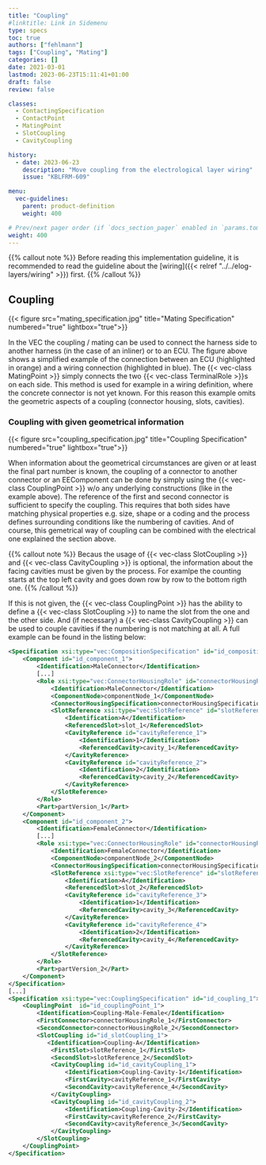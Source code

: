 ```yaml
---
title: "Coupling"
#linktitle: Link in Sidemenu
type: specs
toc: true
authors: ["fehlmann"]
tags: ["Coupling", "Mating"]
categories: []
date: 2021-03-01
lastmod: 2023-06-23T15:11:41+01:00
draft: false
review: false

classes:
  - ContactingSpecification
  - ContactPoint
  - MatingPoint
  - SlotCoupling
  - CavityCoupling

history:
  - date: 2023-06-23
    description: "Move coupling from the electrological layer wiring"
    issue: "KBLFRM-609"

menu:
  vec-guidelines:
    parent: product-definition
    weight: 400

# Prev/next pager order (if `docs_section_pager` enabled in `params.toml`)
weight: 400
---
```

{{% callout note %}}
Before reading this implementation guideline, it is recommended to read the guideline about the [wiring]({{< relref "../../elog-layers/wiring" >}}) first.
{{% /callout %}}

## Coupling

{{< figure src="mating_specification.jpg" title="Mating Specification" numbered="true" lightbox="true">}}

In the VEC the coupling / mating can be used to connect the harness side to another harness (in the case of an inliner) or to an ECU. The figure above shows a simplified example of the connection between an ECU (highlighted in orange) and a wiring connection (highlighted in blue). The {{< vec-class MatingPoint >}} simply connects the two {{< vec-class TerminalRole >}}s on each side. This method is used for example in a wiring definition, where the concrete connector is not yet known. For this reason this example omits the geometric aspects of a coupling (connector housing, slots, cavities).


### Coupling with given geometrical information

{{< figure src="coupling_specification.jpg" title="Coupling Specification" numbered="true" lightbox="true">}}

When information about the geometrical circumstances are given or at least the final part number is known, the coupling of a connector to another connector or an EEComponent can be done by simply using the {{< vec-class CouplingPoint >}} w/o any underlying constructions (like in the example above). The reference of the first and second connector is sufficient to specify the coupling. This requires that both sides have matching physical properties e.g. size, shape or a coding and the process defines surrounding conditions like the numbering of cavities. And of course, this gemetrical way of coupling can be combined with the electrical one explained the section above.

{{% callout note %}}
Becaus the usage of {{< vec-class SlotCoupling >}} and {{< vec-class CavityCoupling >}} is optional, the information about the facing cavities must be given by the process. For examlpe the counting starts at the top left cavity and goes down row by row to the bottom rigth one.
{{% /callout %}}

If this is not given, the {{< vec-class CouplingPoint >}} has the ability to define a {{< vec-class SlotCoupling >}} to name the slot from the one and the other side. And (if necessary) a {{< vec-class CavityCoupling >}} can be used to couple cavities if the numbering is not matching at all. A full example can be found in the listing below:

```xml
<Specification xsi:type="vec:CompositionSpecification" id="id_composition_1">
    <Component id="id_component_1">
        <Identification>MaleConnector</Identification>
        [...] 
        <Role xsi:type="vec:ConnectorHousingRole" id="connectorHousingRole_1">
            <Identification>MaleConnector</Identification>
            <ComponentNode>componentNode_1</ComponentNode>
            <ConnectorHousingSpecification>connectorHousingSpecification_1</ConnectorHousingSpecification>
            <SlotReference xsi:type="vec:SlotReference" id="slotReference_1">
                <Identification>A</Identification>
                <ReferencedSlot>slot_1</ReferencedSlot>
                <CavityReference id="cavityReference_1">
                    <Identification>1</Identification>
                    <ReferencedCavity>cavity_1</ReferencedCavity>
                </CavityReference>
                <CavityReference id="cavityReference_2">
                    <Identification>2</Identification>
                    <ReferencedCavity>cavity_2</ReferencedCavity>
                </CavityReference>
            </SlotReference>
        </Role>
        <Part>partVersion_1</Part>
    </Component>
    <Component id="id_component_2">
        <Identification>FemaleConnector</Identification>
        [...] 
        <Role xsi:type="vec:ConnectorHousingRole" id="connectorHousingRole_2">
            <Identification>FemaleConnector</Identification>
            <ComponentNode>componentNode_2</ComponentNode>
            <ConnectorHousingSpecification>connectorHousingSpecification_2</ConnectorHousingSpecification>
            <SlotReference xsi:type="vec:SlotReference" id="slotReference_2">
                <Identification>A</Identification>
                <ReferencedSlot>slot_2</ReferencedSlot>
                <CavityReference id="cavityReference_3">
                    <Identification>1</Identification>
                    <ReferencedCavity>cavity_3</ReferencedCavity>
                </CavityReference>
                <CavityReference id="cavityReference_4">
                    <Identification>2</Identification>
                    <ReferencedCavity>cavity_4</ReferencedCavity>
                </CavityReference>
            </SlotReference>
        </Role>
        <Part>partVersion_2</Part>
    </Component>
</Specification>
[...]
<Specification xsi:type="vec:CouplingSpecification" id="id_coupling_1">
    <CouplingPoint  id="id_couplingPoint_1">
        <Identification>Coupling-Male-Female</Identification>
        <FirstConnector>connectorHousingRole_1</FirstConnector>
        <SecondConnector>connectorHousingRole_2</SecondConnector>
        <SlotCoupling id="id_slotCoupling_1">
           <Identification>Coupling-A</Identification>
            <FirstSlot>slotReference_1</FirstSlot>
            <SecondSlot>slotReference_2</SecondSlot>
            <CavityCoupling id="id_cavityCoupling_1">
                <Identification>Coupling-Cavity-1</Identification>
                <FirstCavity>cavityReference_1</FirstCavity>
                <SecondCavity>cavityReference_4</SecondCavity>
            </CavityCoupling>
            <CavityCoupling id="id_cavityCoupling_2">
                <Identification>Coupling-Cavity-2</Identification>
                <FirstCavity>cavityReference_2</FirstCavity>
                <SecondCavity>cavityReference_3</SecondCavity>
            </CavityCoupling>
        </SlotCoupling>
    </CouplingPoint>
</Specification>
```
